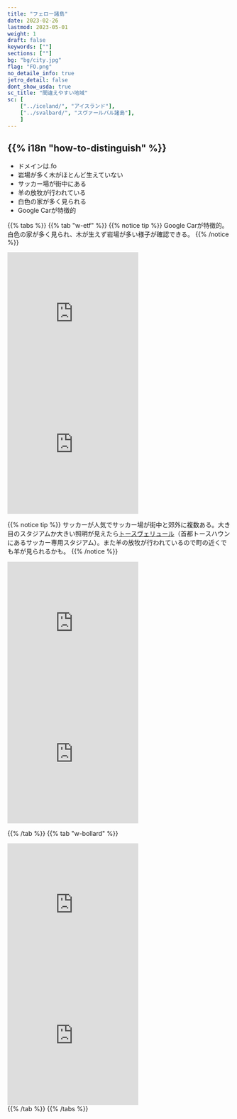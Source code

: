 ```yaml
---
title: "フェロー諸島"
date: 2023-02-26
lastmod: 2023-05-01
weight: 1
draft: false
keywords: [""]
sections: [""]
bg: "bg/city.jpg"
flag: "FO.png"
no_detaile_info: true
jetro_detail: false
dont_show_usda: true
sc_title: "間違えやすい地域"
sc: [
    ["../iceland/", "アイスランド"],
    ["../svalbard/", "スヴァールバル諸島"],
    ]
---
```


<div class="main-desciption country-description">
    <h2 class="section-title">{{% i18n "how-to-distinguish" %}}</h2>
    <ul class="rule-list">
        <li>ドメインは<span class="quiz">.fo</span></li>
        <li>岩場が多く木が<span class="quiz">ほとんど生えていない</span></li>
        <li>サッカー場が街中にある</li>
        <li><span class="quiz">羊</span>の放牧が行われている</li>
        <li>白色の家が多く見られる</li>
        <li>Google Carが特徴的</li>
    </ul>
</div>

{{% tabs  %}}
{{% tab "w-etf" %}}
{{% notice tip %}}
Google Carが特徴的。白色の家が多く見られ、木が生えず岩場が多い様子が確認できる。
{{% /notice %}}
<div class="googlemap-if">
<iframe src="https://www.google.com/maps/embed?pb=!4v1683456581209!6m8!1m7!1sgh2as2An3RaKihb4hcIZQA!2m2!1d62.09891070016452!2d-6.739733555675411!3f343.9702944133251!4f-54.84570438247961!5f0.7820865974627469" width="295" height="295" style="border:0;" allowfullscreen="" loading="lazy" referrerpolicy="no-referrer-when-downgrade"></iframe>
<iframe src="https://www.google.com/maps/embed?pb=!4v1683456802067!6m8!1m7!1sgh2as2An3RaKihb4hcIZQA!2m2!1d62.09891070016452!2d-6.739733555675411!3f303.879542509415!4f-2.3911229444069733!5f3.325193203789971" width="295" height="295" style="border:0;" allowfullscreen="" loading="lazy" referrerpolicy="no-referrer-when-downgrade"></iframe>
</div>


{{% notice tip %}}
サッカーが人気でサッカー場が街中と郊外に複数ある。大き目のスタジアムか大きい照明が見えたら<a href="https://ja.wikipedia.org/wiki/%E3%83%88%E3%83%BC%E3%82%B9%E3%83%B4%E3%82%A7%E3%83%AA%E3%83%A5%E3%83%BC%E3%83%AB">トースヴェリュール</a>（首都トースハウンにあるサッカー専用スタジアム）。また羊の放牧が行われているので町の近くでも羊が見られるかも。
{{% /notice %}}
<div class="googlemap-if">
<iframe src="https://www.google.com/maps/embed?pb=!4v1683457590384!6m8!1m7!1s6qf2rGfi78Vu3m5YWXIckw!2m2!1d62.01032707197409!2d-6.762129365568686!3f206.10206228334448!4f-6.97613382324171!5f1.6718809919668423" width="295" height="295" style="border:0;" allowfullscreen="" loading="lazy" referrerpolicy="no-referrer-when-downgrade"></iframe>
<iframe src="https://www.google.com/maps/embed?pb=!4v1683457548991!6m8!1m7!1siPD5edNyvBSc0xOc8AsiXA!2m2!1d62.00537450983068!2d-6.788489508875637!3f86.24270163998844!4f-12.133047025273129!5f2.7792260170849925" width="295" height="295" style="border:0;" allowfullscreen="" loading="lazy" referrerpolicy="no-referrer-when-downgrade"></iframe>
</div>


{{% /tab %}}
{{% tab "w-bollard" %}}
<div class="googlemap-if">
<iframe src="https://www.google.com/maps/embed?pb=!4v1683456940846!6m8!1m7!1s8vt0f0xP1LFMO1NdmGHuWg!2m2!1d62.34167483857214!2d-6.555360000110078!3f30.6085019064917!4f-30.866470462954638!5f3.2887346902936843" width="295" height="295" style="border:0;" allowfullscreen="" loading="lazy" referrerpolicy="no-referrer-when-downgrade"></iframe>
<iframe src="https://www.google.com/maps/embed?pb=!4v1683549317088!6m8!1m7!1sMmn1x_rkCxPM9YqTtrjY8Q!2m2!1d62.05808983564778!2d-6.923287083314774!3f300.6214728933497!4f-37.99380046550717!5f3.325193203789971" width="295" height="295" style="border:0;" allowfullscreen="" loading="lazy" referrerpolicy="no-referrer-when-downgrade"></iframe>
</div>
{{% /tab %}}
{{% /tabs  %}}